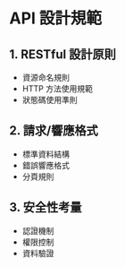 # API 設計規範

## 1. RESTful 設計原則
- 資源命名規則
- HTTP 方法使用規範
- 狀態碼使用準則

## 2. 請求/響應格式
- 標準資料結構
- 錯誤響應格式
- 分頁規則

## 3. 安全性考量
- 認證機制
- 權限控制
- 資料驗證 